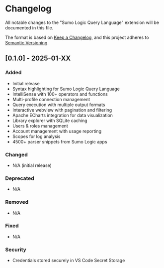 # Changelog

All notable changes to the "Sumo Logic Query Language" extension will be documented in this file.

The format is based on [Keep a Changelog](https://keepachangelog.com/en/1.0.0/),
and this project adheres to [Semantic Versioning](https://semver.org/spec/v2.0.0.html).

## [0.1.0] - 2025-01-XX

### Added
- Initial release
- Syntax highlighting for Sumo Logic Query Language
- IntelliSense with 100+ operators and functions
- Multi-profile connection management
- Query execution with multiple output formats
- Interactive webview with pagination and filtering
- Apache ECharts integration for data visualization
- Library explorer with SQLite caching
- Users & roles management
- Account management with usage reporting
- Scopes for log analysis
- 4500+ parser snippets from Sumo Logic apps

### Changed
- N/A (initial release)

### Deprecated
- N/A

### Removed
- N/A

### Fixed
- N/A

### Security
- Credentials stored securely in VS Code Secret Storage